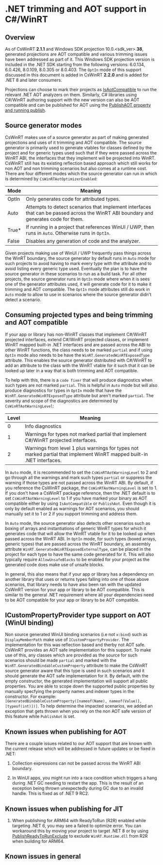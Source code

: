 # .NET trimming and AOT support in C#/WinRT

## Overview

As of CsWinRT **2.1.1** and Windows SDK projection 10.0.<sdk_ver>.**38**, generated projections are AOT compatible and various trimming issues have been addressed as part of it.  This Windows SDK projection version is included in the .NET SDK starting from the following versions: 6.0.134, 6.0.426, 8.0.109, 8.0.305 or 8.0.403. The `OptIn` mode of this support discussed in this document is added in CsWinRT **2.2.0** and is added for .NET 8 and later consumers.

Projections can choose to mark their projects as [IsAotCompatible](https://learn.microsoft.com/dotnet/core/deploying/native-aot/?tabs=net8plus%2Cwindows#aot-compatibility-analyzers) to run the relevant .NET AOT analyzers on them.  Similarly, C# libraries using C#/WinRT authoring support with the new version can also be AOT compatible and can be published for AOT using the [PublishAOT property and running publish](https://learn.microsoft.com/dotnet/core/deploying/native-aot/?tabs=net8plus%2Cwindows#publish-native-aot-using-the-cli).

## Source generator modes

CsWinRT makes use of a source generator as part of making generated projections and uses of it trimming and AOT compatible. The source generator is primarily used to generate vtables for classes defined by the project and for generic types used such that if they were passed across the WinRT ABI, the interfaces that they implement will be projected into WinRT. CsWinRT still has its existing reflection based approach which still works for non AOT and non trimming scenarios but also comes at a runtime cost. There are four different modes which the source generator can run in which is determined by `CsWinRTAotOptimizerEnabled`:

| Mode | Meaning |
| ----- | ------- |
| OptIn | Only generates code for attributed types. |
| Auto | Attempts to detect scenarios that implement interfaces that can be passed across the WinRT ABI boundary and generates code for them. |
| True* | If running in a project that references WinUI / UWP, then runs in `Auto`. Otherwise runs in `OptIn`. |
| False | Disables any generation of code and the analyzer. |

Given projects making use of WinUI / UWP frequently pass things across the WinRT boundary, the source generator by default runs in `Auto` mode for such projects to avoid having to mark every type with the attribute and to avoid listing every generic type used. Eventually the plan is to have the source generator in these scenarios to run as a build task. For all other projects, the source generator runs in `OptIn` mode where when it is sees one of the generator attributes used, it will generate code for it to make it trimming and AOT compatible. The `OptIn` mode attributes still do work in `Auto` mode to allow to use in scenarios where the source generator didn't detect a scenario.

## Consuming projected types and being trimming and AOT compatible

If your app or library has non-WinRT classes that implement C#/WinRT projected interfaces, extend C#/WinRT projected classes, or implement WinRT mapped built-in .NET interfaces and are passed across the ABI to other WinRT functions, the class needs to be marked `partial` and if using `OptIn` mode also needs to be have the `WinRT.GeneratedWinRTExposedType` attribute. This enables the source generator distributed with C#/WinRT to add an attribute to the class with the WinRT vtable for it such that it can be looked up later in a way that is both trimming and AOT compatible.

To help with this, there is a `code fixer` that will produce diagnostics when such types are not marked `partial`. This is helpful in `Auto` mode but will also produce diagnostics for types in `OptIn` mode that have the `WinRT.GeneratedWinRTExposedType` attribute but aren't marked `partial`. The severity and scope of the diagnostics are determined by `CsWinRTAotWarningLevel`:

| Level | Meaning |
| ----- | ------- |
| 0 | Info diagnostics |
| 1 | Warnings for types not marked partial that implement C#/WinRT projected interfaces. |
| 2 | Warnings from level 1 plus warnings for types not marked partial that implement WinRT mapped built-in .NET interfaces. |

In `Auto` mode, it is recommended to set the `CsWinRTAotWarningLevel` to 2 and go through all the warnings and mark such types `partial` or suppress the warning if those types are not passed across the WinRT ABI. By default, if you reference the CsWinRT package, the `CsWinRTAotWarningLevel` is set to 1. If you don't have a CsWinRT package reference, then the .NET default is to set `CsWinRTAotWarningLevel` to 1 if you have marked your binary as AOT compatible either by using `IsAotCompatible` or `PublishAot`. Even though it is only by default enabled as warnings for AOT scenarios, you should manually set it to 1 or 2 if you support trimming and address them.

In `Auto` mode, the source generator also detects other scenarios such as boxing of arrays and instantiations of generic WinRT types for which it generates code that will allow the WinRT vtable for it to be looked up when passed across the WinRT ABI. In `OptIn` mode, for such types (boxed arrays, generic types) that are passed across the WinRT boundary, an assembly attribute `WinRT.GeneratedWinRTExposedExternalType`, can be placed in the project for each type to have the same code generated for it. This will also typically require `AllowUnsafeBlocks` to be enabled for your project as the generated code does make use of unsafe blocks.

In general, this also means that if your app or library has a dependency on another library that uses or returns types falling into one of those above scenarios, that library needs to have also been ran with the updated CsWinRT version for your app or library to be AOT compatible.  This is similar to the general .NET requirement where all your dependencies need to be AOT compatible for your app or library to be AOT compatible.

## ICustomPropertyProvider type support on AOT (WinUI binding)

Non source generated WinUI binding scenarios (i.e not `x:bind`) such as `DisplayMemberPath` make use of `ICustomPropertyProvider`. The implementation for this was reflection based and therby not AOT safe. CsWinRT provides an AOT safe implementation for this support. To make use of this, any classes which are provided as the source for such scenarios should be made `partial` and marked with the `WinRT.GeneratedBindableCustomProperty` attribute to make the CsWinRT source generator aware that this type is used in such scenarios and it should generate the AOT safe implementation for it. By default, with the empty constructor, the generated implementation will support all public properties. You are able to scope down the supported public properties by manually specfying the property names and indexer types in the constructor.  For example: `[GeneratedBindableCustomProperty([nameof(Name), nameof(Value)], [typeof(int)])]`. To help determine the impacted scenarios, we added an exception that gets thrown when you rely on the non AOT safe version of this feature while `PublishAot` is set.

## Known issues when publishing for AOT

There are a couple issues related to our AOT support that are known with the current release which will be addressed in future updates or be fixed in .NET:

1. Collection expressions can not be passed across the WinRT ABI boundary.

2. In WinUI apps, you might run into a race condition which triggers a hang during .NET GC needing to restart the app.  This is the result of an exception being thrown unexpectedly during GC due to an invalid handle.  This is fixed as of .NET 9 RC2.

## Known issues when publishing for JIT

1. When publishing for ARM64 with ReadyToRun (R2R) enabled while targeting .NET 6, you may see a failed to optimize error.  You can workaround this by moving your project to target .NET 8 or by using [PublishReadyToRunExclude](https://learn.microsoft.com/dotnet/core/deploying/ready-to-run#how-is-the-set-of-precompiled-assemblies-chosen) to exclude `WinRT.Runtime.dll` from R2R when building for ARM64.

## Known issues in general

